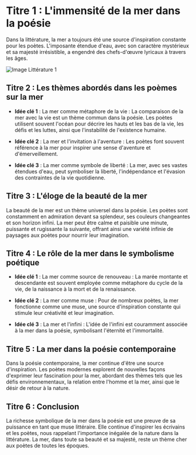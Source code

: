 # Titre 1 : L'immensité de la mer dans la poésie

Dans la littérature, la mer a toujours été une source d'inspiration constante pour les poètes. L'imposante étendue d'eau, avec son caractère mystérieux et sa majesté irrésistible, a engendré des chefs-d'œuvre lyricaux à travers les âges.

![Image Littérature 1](https://source.unsplash.com/800x300/?litterature)

## Titre 2 : Les thèmes abordés dans les poèmes sur la mer

- **Idée clé 1** : La mer comme métaphore de la vie : La comparaison de la mer avec la vie est un thème commun dans la poésie. Les poètes utilisent souvent l'océan pour décrire les hauts et les bas de la vie, les défis et les luttes, ainsi que l'instabilité de l'existence humaine.
  
- **Idée clé 2** : La mer et l'invitation à l'aventure : Les poètes font souvent référence à la mer pour inspirer une sense d'aventure et d'émerveillement.
  
- **Idée clé 3** : La mer comme symbole de liberté : La mer, avec ses vastes étendues d'eau, peut symboliser la liberté, l'indépendance et l'évasion des contraintes de la vie quotidienne.

## Titre 3 : L'éloge de la beauté de la mer

La beauté de la mer est un thème universel dans la poésie. Les poètes sont constamment en admiration devant sa splendeur, ses couleurs changeantes et son horizon infini. La mer peut être calme et paisible une minute, puissante et rugissante la suivante, offrant ainsi une variété infinie de paysages aux poètes pour nourrir leur imagination.

## Titre 4 : Le rôle de la mer dans le symbolisme poétique

- **Idée clé 1** : La mer comme source de renouveau : La marée montante et descendante est souvent employée comme métaphore du cycle de la vie, de la naissance à la mort et de la renaissance.
  
- **Idée clé 2** : La mer comme muse : Pour de nombreux poètes, la mer fonctionne comme une muse, une source d'inspiration constante qui stimule leur créativité et leur imagination.
  
- **Idée clé 3** : La mer et l'infini : L'idée de l'infini est couramment associée à la mer dans la poésie, symbolisant l'éternité et l'immortalité.

## Titre 5 : La mer dans la poésie contemporaine

Dans la poésie contemporaine, la mer continue d'être une source d'inspiration​. Les poètes modernes explorent de nouvelles façons d'exprimer leur fascination pour la mer, abordant des thèmes tels que les défis environnementaux, la relation entre l'homme et la mer, ainsi que le désir de retour à la nature.

## Titre 6 : Conclusion

La richesse symbolique de la mer dans la poésie est une preuve de sa puissance en tant que muse littéraire. Elle continue d'inspirer les écrivains et les poètes, nous rappelant l'importance inégalée de la nature dans la littérature. La mer, dans toute sa beauté et sa majesté, reste un thème cher aux poètes de toutes les époques.